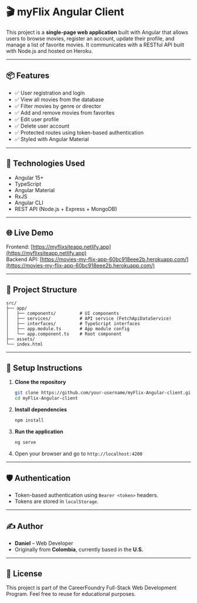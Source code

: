 # 🎬 myFlix Angular Client

This project is a **single-page web application** built with Angular that allows users to browse movies, register an account, update their profile, and manage a list of favorite movies. It communicates with a RESTful API built with Node.js and hosted on Heroku.

---

## 📦 Features

- ✅ User registration and login
- ✅ View all movies from the database
- ✅ Filter movies by genre or director
- ✅ Add and remove movies from favorites
- ✅ Edit user profile
- ✅ Delete user account
- ✅ Protected routes using token-based authentication
- ✅ Styled with Angular Material

---

## 🚀 Technologies Used

- Angular 15+
- TypeScript
- Angular Material
- RxJS
- Angular CLI
- REST API (Node.js + Express + MongoDB)

---

## 🌐 Live Demo

Frontend: [https://myflixsiteapp.netlify.app](https://myflixsiteapp.netlify.app)  
Backend API: [https://movies-my-flix-app-60bc918eee2b.herokuapp.com/](https://movies-my-flix-app-60bc918eee2b.herokuapp.com/)

---

## 📁 Project Structure

```
src/
├── app/
│   ├── components/         # UI components
│   ├── services/           # API service (FetchApiDataService)
│   ├── interfaces/         # TypeScript interfaces
│   ├── app.module.ts       # App module config
│   └── app.component.ts    # Root component
├── assets/
└── index.html
```

---

## 🔧 Setup Instructions

1. **Clone the repository**
   ```bash
   git clone https://github.com/your-username/myFlix-Angular-client.git
   cd myFlix-Angular-client
   ```

2. **Install dependencies**
   ```bash
   npm install
   ```

3. **Run the application**
   ```bash
   ng serve
   ```

4. Open your browser and go to `http://localhost:4200`

---

## 🛡️ Authentication

- Token-based authentication using `Bearer <token>` headers.
- Tokens are stored in `localStorage`.

---

## ✍️ Author

- **Daniel** – Web Developer  
- Originally from **Colombia**, currently based in the **U.S.**

---

## 📜 License

This project is part of the CareerFoundry Full-Stack Web Development Program. Feel free to reuse for educational purposes.